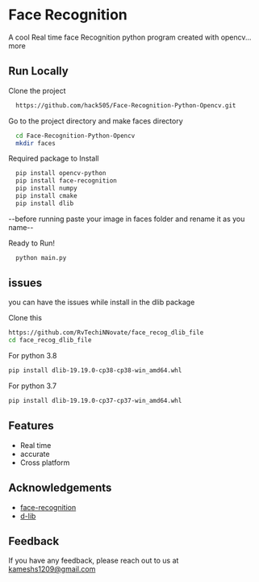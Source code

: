 
# Face Recognition

A cool Real time face Recognition python program created with opencv... more


## Run Locally

Clone the project

```bash
  https://github.com/hack505/Face-Recognition-Python-Opencv.git
```

Go to the project directory and make faces directory

```bash
  cd Face-Recognition-Python-Opencv
  mkdir faces
```

Required package to Install

```bash
  pip install opencv-python
  pip install face-recognition
  pip install numpy
  pip install cmake
  pip install dlib
```

--before running paste your image in faces folder and rename it as you name--

Ready to Run!

```bash
  python main.py
```


## issues


you can have the issues while install in the dlib package 


Clone this
```bash
https://github.com/RvTechiNNovate/face_recog_dlib_file
cd face_recog_dlib_file
```

For python 3.8
```bash
pip install dlib-19.19.0-cp38-cp38-win_amd64.whl
```

For python 3.7
```bash
pip install dlib-19.19.0-cp37-cp37-win_amd64.whl
```


## Features

- Real time
- accurate
- Cross platform


## Acknowledgements

 - [face-recognition](https://pypi.org/project/face-recognition/)
 - [d-lib](http://dlib.net)
 


## Feedback

If you have any feedback, please reach out to us at kameshs1209@gmail.com

